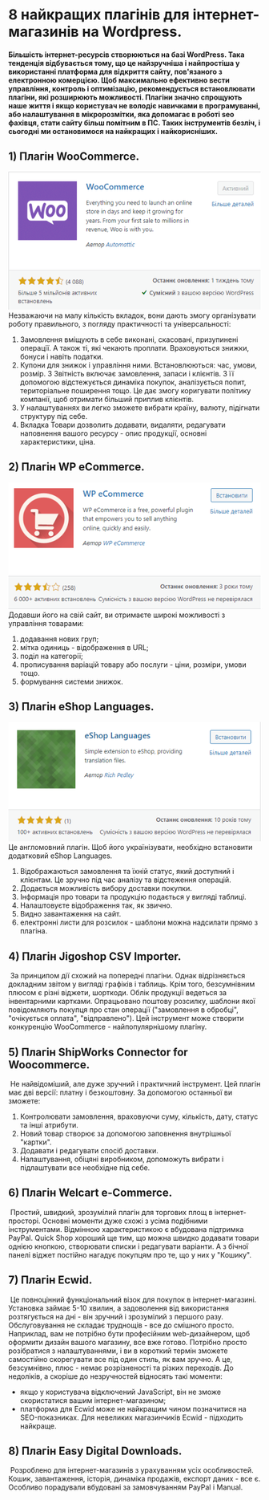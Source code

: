 # 8 найкращих плагінів для інтернет-магазинів на Wordpress. 

#### Більшість інтернет-ресурсів створюються на базі WordPress. Така тенденція відбувається тому, що це найзручніша і найпростіша у використанні платформа для відкриття сайту, пов'язаного з електронною комерцією. Щоб максимально ефективно вести управління, контроль і оптимізацію, рекомендується встановлювати плагіни, які розширюють можливості. Плагіни значно спрощують наше життя і якщо користувач не володіє навичками в програмуванні, або налаштування в мікророзмітки, яка допомагає в роботі seo фахівця, стати сайту більш помітним в ПС. Таких інструментів безліч, і сьогодні ми остановимося на найкращих і найкорисніших.

## 1) Плагін WooCommerce.
![](https://github.com/ssonyau/Plugins-Internet-Shop-Wordpress/blob/main/Screenshot%202023-05-18%20230657.png)
Незважаючи на малу кількість вкладок, вони дають змогу організувати роботу правильного, з погляду практичності та універсальності:
1. Замовлення вміщують в себе виконані, скасовані, призупинені операції. А також ті, які чекають проплати. Враховуються знижки, бонуси і навіть податки.
2. Купони для знижок і управління ними. Встановлюються: час, умови, розмір.
3 Звітність включає замовлення, запаси і клієнтів. З її допомогою відстежується динаміка покупок, аналізується попит, територіальне поширення тощо. Це дає змогу коригувати політику компанії, щоб отримати більший приплив клієнтів.
4. У налаштуваннях ви легко зможете вибрати країну, валюту, підігнати структуру під себе.
5. Вкладка Товари дозволить додавати, видаляти, редагувати наповнення вашого ресурсу - опис продукції, основні характеристики, ціна.

## 2) Плагін WP eCommerce.
![](https://github.com/ssonyau/Plugins-Internet-Shop-Wordpress/blob/main/Screenshot%202023-05-18%20230802.png)
Додавши його на свій сайт, ви отримаєте широкі можливості з управління товарами:
1. додавання нових груп;
2. мітка одиниць - відображення в URL;
3. поділ на категорії;
4. прописування варіацій товару або послуги - ціни, розміри, умови тощо.
5. формування системи знижок.

## 3) Плагін eShop Languages.
![](https://github.com/ssonyau/Plugins-Internet-Shop-Wordpress/blob/main/Screenshot%202023-05-18%20230957.png)
Це англомовний плагін. Щоб його українізувати, необхідно встановити додатковий eShop Languages.
1. Відображаються замовлення та їхній статус, який доступний і клієнтам. Це зручно під час аналізу та відстеження операцій.
2. Додається можливість вибору доставки покупки.
3. Інформація про товари та продукцію подається у вигляді таблиці.
4. Налаштовуєте відображення так, як звично.
5. Видно завантаження на сайт.
6. електронні листи для розсилок - шаблони можна надсилати прямо з плагіна.

## 4) Плагін Jigoshop CSV Importer.
![]()
За принципом дії схожий на попередні плагіни. Однак відрізняється докладним звітом у вигляді графіків і таблиць. Крім того, безсумнівним плюсом є різні віджети, шорткоди. Облік продукції ведеться за інвентарними картками.
Опрацьовано поштову розсилку, шаблони якої повідомляють покупця про стан операції ("замовлення в обробці", "очікується оплата", "відправлено").
Цей інструмент може створити конкуренцію WooCommerce - найпопулярнішому плагіну.

## 5) Плагін ShipWorks Connector for Woocommerce.
![]()
Не найвідоміший, але дуже зручний і практичний інструмент. Цей плагін має дві версії: платну і безкоштовну. За допомогою останньої ви зможете:
1. Контролювати замовлення, враховуючи суму, кількість, дату, статус та інші атрибути.
2. Новий товар створює за допомогою заповнення внутрішньої "картки".
3. Додавати і редагувати спосіб доставки.
4. Налаштування, обіцяні виробником, допоможуть вибрати і підлаштувати все необхідне під себе.

## 6) Плагін Welcart e-Commerce.
![]()
Простий, швидкий, зрозумілий плагін для торгових площ в інтернет-просторі. Основні моменти дуже схожі з усіма подібними інструментами. Відмінною характеристикою є вбудована підтримка PayPal.
Quick Shop хороший ще тим, що можна швидко додавати товари однією кнопкою, створювати списки і редагувати варіанти. А з бічної панелі віджет постійно нагадує покупцям про те, що у них у "Кошику".

## 7) Плагін Ecwid.
![]()
Це повноцінний функціональний візок для покупок в інтернет-магазині. Установка займає 5-10 хвилин, а задоволення від використання розтягується на дні - він зручний і зрозумілий з першого разу. Обслуговування не складає труднощів - все до смішного просто.
Наприклад, вам не потрібно бути професійним web-дизайнером, щоб оформити дизайн вашого магазину, все вже готово. Потрібно просто розібратися з налаштуваннями, і ви в короткий термін зможете самостійно скорегувати все під один стиль, як вам зручно.
А це, безсумнівно, плюс - немає розрізненості та різких переходів.
До недоліків, а скоріше до незручностей відносять такі моменти:
- якщо у користувача відключений JavaScript, він не зможе скористатися вашим інтернет-магазином;
- платформа для Ecwid може не найкращим чином позначитися на SEO-показниках.
Для невеликих магазинчиків Ecwid - підходить найкраще.

## 8) Плагін Easy Digital Downloads.
![]()
Розроблено для інтернет-магазинів з урахуванням усіх особливостей. Кошик, завантаження, історія, динаміка продажів, експорт даних - все є. Особливо порадували вбудовані за замовчуванням PayPal і Manual.

